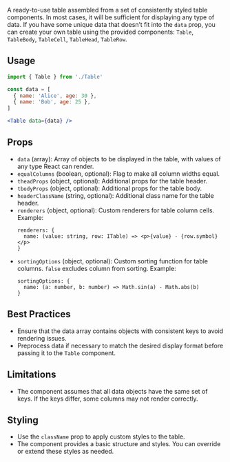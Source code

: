 A ready-to-use table assembled from a set of consistently styled table components. In most cases, it will be sufficient for displaying any type of data. If you have some unique data that doesn’t fit into the `data` prop, you can create your own table using the provided components: `Table`, `TableBody`, `TableCell`, `TableHead`, `TableRow`.

## Usage

```jsx
import { Table } from './Table'

const data = [
  { name: 'Alice', age: 30 },
  { name: 'Bob', age: 25 },
]

<Table data={data} />
```

## Props

- `data` (array): Array of objects to be displayed in the table, with values of any type React can render.
- `equalColumns` (boolean, optional): Flag to make all column widths equal.
- `theadProps` (object, optional): Additional props for the table header.
- `tbodyProps` (object, optional): Additional props for the table body.
- `headerClassName` (string, optional): Additional class name for the table header.
- `renderers` (object, optional): Custom renderers for table column cells. Example:
  ```tsx
  renderers: {
    name: (value: string, row: ITable) => <p>{value} - {row.symbol}</p>
  }
  ```
- `sortingOptions` (object, optional): Custom sorting function for table columns. `false` excludes column from sorting. Example:
  ```tsx
  sortingOptions: {
    name: (a: number, b: number) => Math.sin(a) - Math.abs(b)
  }
  ```


## Best Practices

- Ensure that the data array contains objects with consistent keys to avoid rendering issues.
- Preprocess data if necessary to match the desired display format before passing it to the `Table` component.

## Limitations

- The component assumes that all data objects have the same set of keys. If the keys differ, some columns may not render correctly.

## Styling

- Use the `className` prop to apply custom styles to the table.
- The component provides a basic structure and styles. You can override or extend these styles as needed.
